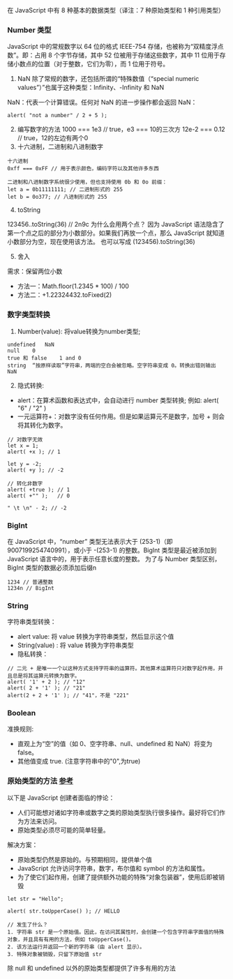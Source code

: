在 JavaScript 中有 8 种基本的数据类型（译注：7 种原始类型和 1 种引用类型）

### Number 类型

JavaScript 中的常规数字以 64 位的格式 IEEE-754 存储，也被称为“双精度浮点数”。即：占用 8 个字节存储，其中 52 位被用于存储这些数字，其中 11 位用于存储小数点的位置（对于整数，它们为零），而 1 位用于符号。

1. NaN
除了常规的数字，还包括所谓的“特殊数值（“special numeric values”）”也属于这种类型：Infinity、-Infinity 和 NaN

NaN：代表一个计算错误。任何对 NaN 的进一步操作都会返回 NaN：
```
alert( "not a number" / 2 + 5 );
```
2. 编写数字的方法
1000 === 1e3 // true，e3 === 10的三次方
12e-2 === 0.12 // true，12的左边有两个0
3. 十六进制，二进制和八进制数字
```
十六进制
0xff === 0xFF // 用于表示颜色，编码字符以及其他许多东西

二进制和八进制数字系统很少使用，但也支持使用 0b 和 0o 前缀：
let a = 0b11111111; // 二进制形式的 255
let b = 0o377; // 八进制形式的 255

```
4. toString

123456..toString(36)  //  2n9c
为什么会用两个点？
因为 JavaScript 语法隐含了第一个点之后的部分为小数部分。如果我们再放一个点，那么 JavaScript 就知道小数部分为空，现在使用该方法。
也可以写成 (123456).toString(36)

5. 舍入

需求：保留两位小数
- 方法一：Math.floor(1.2345 * 100) / 100
- 方法二：+1.22324432.toFixed(2)

### 数字类型转换
1. Number(value): 将value转换为number类型;
```
undefined	NaN
null	0
true 和 false	1 and 0
string	“按原样读取”字符串，两端的空白会被忽略。空字符串变成 0。转换出错则输出 NaN
```
2. 隐式转换: 
-  alert：在算术函数和表达式中，会自动进行 number 类型转换; 例如: alert( "6" / "2" )
- 一元运算符+：对数字没有任何作用。但是如果运算元不是数字，加号 + 则会将其转化为数字。
```
// 对数字无效
let x = 1;
alert( +x ); // 1

let y = -2;
alert( +y ); // -2

// 转化非数字
alert( +true ); // 1
alert( +"" );   // 0

" \t \n" - 2; // -2
```

### BigInt
在 JavaScript 中，“number” 类型无法表示大于 (253-1)（即 9007199254740991），或小于 -(253-1) 的整数。BigInt 类型是最近被添加到 JavaScript 语言中的，用于表示任意长度的整数。
为了与 Number 类型区别，BigInt 类型的数据必须添加后缀n
```
1234 // 普通整数
1234n // BigInt
```

### String
字符串类型转换：
- alert value: 将 value 转换为字符串类型，然后显示这个值
- String(value) : 将 value 转换为字符串类型
- 隐私转换：
```
// 二元 + 是唯一一个以这种方式支持字符串的运算符。其他算术运算符只对数字起作用，并且总是将其运算元转换为数字。
alert( '1' + 2 ); // "12"
alert( 2 + '1' ); // "21"
alert(2 + 2 + '1' ); // "41"，不是 "221"
```

### Boolean
准换规则: 
- 直观上为“空”的值（如 0、空字符串、null、undefined 和 NaN）将变为 false。
- 其他值变成 true. (注意字符串中的"0",为true)

### 原始类型的方法 [参考](https://zh.javascript.info/primitives-methods)
以下是 JavaScript 创建者面临的悖论：

- 人们可能想对诸如字符串或数字之类的原始类型执行很多操作。最好将它们作为方法来访问。
- 原始类型必须尽可能的简单轻量。

解决方案：
- 原始类型仍然是原始的。与预期相同，提供单个值
- JavaScript 允许访问字符串，数字，布尔值和 symbol 的方法和属性。
- 为了使它们起作用，创建了提供额外功能的特殊“对象包装器”，使用后即被销毁

```
let str = "Hello";

alert( str.toUpperCase() ); // HELLO

// 发生了什么？
1. 字符串 str 是一个原始值。因此，在访问其属性时，会创建一个包含字符串字面值的特殊对象，并且具有有用的方法，例如 toUpperCase()。
2. 该方法运行并返回一个新的字符串（由 alert 显示）。
3. 特殊对象被销毁，只留下原始值 str
```
除 null 和 undefined 以外的原始类型都提供了许多有用的方法